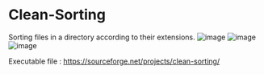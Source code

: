 # Clean-Sorting
Sorting files in a directory according to their extensions.
![image](https://a.fsdn.com/con/app/proj/clean-sorting/screenshots/ss1.png)
![image](https://a.fsdn.com/con/app/proj/clean-sorting/screenshots/ss2.png)
![image](https://a.fsdn.com/con/app/proj/clean-sorting/screenshots/ss3.png)


Executable file : https://sourceforge.net/projects/clean-sorting/
